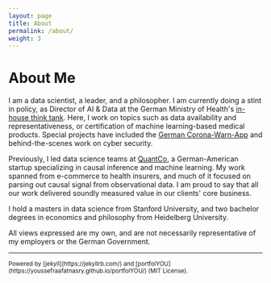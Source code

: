 ```yaml
---
layout: page
title: About
permalink: /about/
weight: 3
---
```


# **About Me**

I am a data scientist, a leader, and a philosopher. I am currently doing a stint in policy, as Director of AI & Data at the German Ministry of Health's [in-house think tank](https://hih-2025.de/en/). Here, I work on topics such as data availability and representativeness, or certification of machine learning-based medical products. Special projects have included the [German Corona-Warn-App](http://corona-warn-app.de/) and behind-the-scenes work on cyber security.

Previously, I led data science teams at [QuantCo](https://www.quantco.com/), a German-American startup specializing in causal inference and machine learning. My work spanned from e-commerce to health insurers, and much of it focused on parsing out causal signal from observational data. I am proud to say that all our work delivered soundly measured value in our clients' core business.

I hold a masters in data science from Stanford University, and two bachelor degrees in economics and philosophy from Heidelberg University.

All views expressed are my own, and are not necessarily representative of my employers or the German Government.

---
<small>
Powered by [jekyll](https://jekyllrb.com/) and [portfolYOU](https://youssefraafatnasry.github.io/portfolYOU/) (MIT License).
</small>
